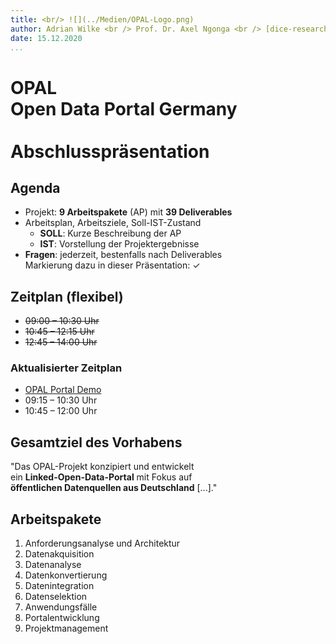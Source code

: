 ```yaml
---
title: <br/> ![](../Medien/OPAL-Logo.png)
author: Adrian Wilke <br /> Prof. Dr. Axel Ngonga <br /> [dice-research.org](https://dice-research.org/) <br /> Universität Paderborn
date: 15.12.2020
...
```


# OPAL <br /> Open Data Portal Germany <br/> <br/> Abschluss­prä­sen­ta­ti­on

## Agenda

- Projekt: **9 Arbeitspakete** (AP) mit **39 Deliverables**
- Arbeitsplan, Arbeitsziele, Soll-IST-Zustand
    - **SOLL**: Kurze Beschreibung der AP
    - **IST**: Vorstellung der Projektergebnisse
- **Fragen**: jederzeit, bestenfalls nach Deliverables  
  Markierung dazu in dieser Präsentation: ✓

## Zeitplan (flexibel)

- <strike>09:00 – 10:30 Uhr</strike>
- <strike>10:45 – 12:15 Uhr</strike>
- <strike>12:45 – 14:00 Uhr</strike>

### Aktualisierter Zeitplan

- [OPAL Portal Demo](http://opalpro.cs.upb.de:3002/)
- 09:15 – 10:30 Uhr
- 10:45 – 12:00 Uhr

## Gesamtziel des Vorhabens

"Das OPAL-Projekt konzipiert und entwickelt  
ein **Linked-Open-Data-Portal**
mit Fokus auf  
**öffentlichen Datenquellen aus Deutschland** [...]."

## Arbeitspakete

1. Anforderungsanalyse und Architektur
2. Datenakquisition
3. Datenanalyse
4. Datenkonvertierung
5. Datenintegration
6. Datenselektion
7. Anwendungsfälle
8. Portalentwicklung
9. Projektmanagement


